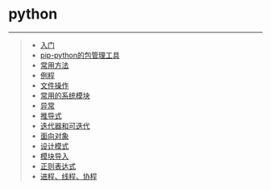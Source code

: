 # python
***
>* [入门](https://github.com/520171/note/blob/master/python/入门.md)
>* [pip-python的包管理工具](https://github.com/520171/note/blob/master/python/pip.md)
>* [常用方法](https://github.com/520171/note/blob/master/python/常用方法.md)
>* [例程](https://github.com/520171/note/blob/master/python/例程.md)
>* [文件操作](https://github.com/520171/note/blob/master/python/文件操作.md)
>* [常用的系统模块](https://github.com/520171/note/blob/master/python/常用的系统模块.md)
>* [异常](https://github.com/520171/note/blob/master/python/异常.md)
>* [推导式](https://github.com/520171/note/blob/master/python/推导式.md)
>* [迭代器和可迭代](https://github.com/520171/note/blob/master/python/迭代器和可迭代.md)
>* [面向对象](https://github.com/520171/note/blob/master/python/面向对象.md)
>* [设计模式](https://github.com/520171/note/blob/master/python/设计模式.md)
>* [模块导入](https://github.com/520171/note/blob/master/python/模块导入.md)
>* [正则表达式](https://github.com/520171/note/blob/master/python/正则表达式.md)
>* [进程、线程、协程](https://github.com/520171/note/blob/master/python/进程、线程、协程.md)
